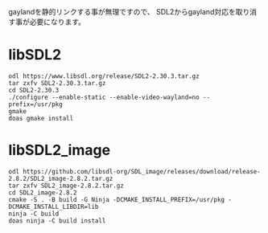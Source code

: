 gaylandを静的リンクする事が無理ですので、
SDL2からgayland対応を取り消す事が必要になります。

# libSDL2
```
odl https://www.libsdl.org/release/SDL2-2.30.3.tar.gz
tar zxfv SDL2-2.30.3.tar.gz
cd SDL2-2.30.3
./configure --enable-static --enable-video-wayland=no --prefix=/usr/pkg
gmake
doas gmake install
```

# libSDL2_image
```
odl https://github.com/libsdl-org/SDL_image/releases/download/release-2.8.2/SDL2_image-2.8.2.tar.gz
tar zxfv SDL2_image-2.8.2.tar.gz
cd SDL2_image-2.8.2
cmake -S . -B build -G Ninja -DCMAKE_INSTALL_PREFIX=/usr/pkg -DCMAKE_INSTALL_LIBDIR=lib
ninja -C build
doas ninja -C build install
```
